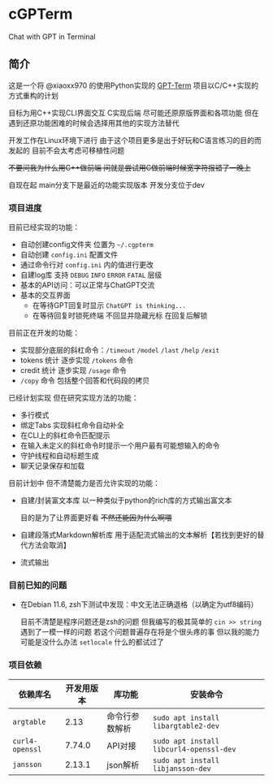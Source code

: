 # cGPTerm
Chat with GPT in Terminal

## 简介

这是一个将 @xiaoxx970 的使用Python实现的 [GPT-Term](https://github.com/xiaoxx970/chatgpt-in-terminal) 项目以C/C++实现的方式重构的计划

目标为用C++实现CLI界面交互 C实现后端 尽可能还原原版界面和各项功能 但在遇到还原功能困难的时候会选择用其他的实现方法替代

开发工作在Linux环境下进行 由于这个项目更多是出于好玩和C语言练习的目的而发起的 目前不会太考虑可移植性问题

~~不要问我为什么用C++做前端 问就是尝试用C做前端时候宽字符报错了一晚上~~

自现在起 main分支下是最近的功能实现版本 开发分支位于dev

### 项目进度

目前已经实现的功能：

- 自动创建config文件夹 位置为 `~/.cgpterm`
- 自动创建 `config.ini` 配置文件
- 通过命令行对 `config.ini` 内的值进行更改
- 自建log库 支持 `DEBUG` `INFO` `ERROR` `FATAL` 层级
- 基本的API访问：可以正常与ChatGPT交流
- 基本的交互界面
    - 在等待GPT回复时显示 `ChatGPT is thinking...`
    - 在等待回复时锁死终端 不回显并隐藏光标 在回复后解锁

目前正在开发的功能：

- 实现部分底层的斜杠命令：`/timeout` `/model` `/last` `/help` `/exit`
- tokens 统计 逐步实现 `/tokens` 命令
- credit 统计 逐步实现 `/usage` 命令
- `/copy` 命令 包括整个回答和代码段的拷贝

已经计划实现 但在研究实现方法的功能：

- 多行模式
- 绑定Tabs 实现斜杠命令自动补全
- 在CLI上的斜杠命令匹配提示
- 在输入未定义的斜杠命令时提示一个用户最有可能想输入的命令
- 守护线程和自动标题生成
- 聊天记录保存和加载

目前计划中 但不清楚能力是否允许实现的功能：

- 自建/封装富文本库 以一种类似于python的rich库的方式输出富文本
  
    目的是为了让界面更好看 ~~不然还能因为什么啊喂~~
- 自建段落式Markdown解析库 用于适配流式输出的文本解析【若找到更好的替代方法会取消】
- 流式输出

### 目前已知的问题

- 在Debian 11.6, zsh下测试中发现：中文无法正确退格（以确定为utf8编码）
  
    目前不清楚是程序问题还是zsh的问题 但我编写的极其简单的 `cin >> string` 遇到了一模一样的问题 若这个问题普遍存在将是个很头疼的事 但以我的能力可能是没什么办法 `setlocale` 什么的都试过了

### 项目依赖

| 依赖库名 | 开发用版本 | 库功能 | 安装命令
| --- | --- | --- | --- |
| `argtable` | 2.13 | 命令行参数解析 | `sudo apt install libargtable2-dev` |
| `curl4-openssl` | 7.74.0 | API对接 | `sudo apt install libcurl4-openssl-dev` |
| `jansson` | 2.13.1 | json解析 | `sudo apt install libjansson-dev` |